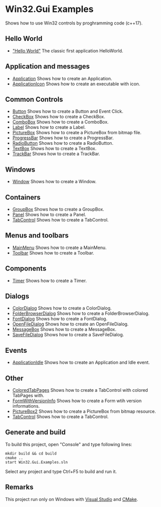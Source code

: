﻿
# Win32.Gui Examples

Shows how to use Win32 controls by proghramming code (c++17).

## Hello World

* ["Hello World"](HelloWorlds/HelloWorldLabel/README.md) The classic first application HelloWorld.

## Application and messages

* [Application](Appllications/Application/README.md) Shows how to create an Application.
* [ApplicationIcon](Appllications/ApplicationIcon/README.md) Shows how to create an executable with icon.

## Common Controls

* [Button](Controls/Button/README.md) Shows how to create a Button and Event Click.
* [CheckBox](Controls/CheckBox/README.md) Shows how to create a CheckBox.
* [ComboBox](Controls/ComboBox/README.md) Shows how to create a ComboBox.
* [Label](Controls/Label/README.md) Shows how to create a Label.
* [PictureBox](Controls/PictureBox/README.md) Shows how to create a PictureBox from bitmap file.
* [ProgressBar](Controls/ProgressBar/README.md) Shows how to create a ProgressBar.
* [RadioButton](Controls/RadioButton/README.md) Shows how to create a RadioButton.
* [TextBox](Controls/TextBox/README.md) Shows how to create a TextBox.
* [TrackBar](Controls/TrackBar/README.md) Shows how to create a TrackBar.

## Windows

* [Window](Windows/Window/README.md) Shows how to create a Window.

## Containers

* [GroupBox](Containers/GroupBox/README.md) Shows how to create a GroupBox.
* [Panel](Containers/Panel/README.md) Shows how to create a Panel.
* [TabControl](Containers/TabControl/README.md) Shows how to create a TabControl.

## Menus and toolbars

* [MainMenu](MenusAndToolbars/MainMenu/README.md) Shows how to create a MainMenu.
* [Toolbar](MenusAndToolbars/Toolbar/README.md) Shows how to create a Toolbar.

## Components

* [Timer](Components/Timer/README.md) Shows how to create a Timer.

## Dialogs

* [ColorDialog](Dialogs/ColorDialog/README.md) Shows how to create a ColorDialog.
* [FolderBrowserDialog](Dialogs/FolderBrowserDialog/README.md) Shows how to create a FolderBrowserDialog.
* [FontDialog](Dialogs/FontDialog/README.md) Shows how to create a FontDialog.
* [OpenFileDialog](Dialogs/OpenFileDialog/README.md) Shows how to create an OpenFileDialog.
* [MessageBox](Dialogs/MessageBox/README.md) Shows how to create a MessageBox.
* [SaveFileDialog](Dialogs/SaveFileDialog/README.md) Shows how to create a SaveFileDialog.

## Events

* [ApplicationIdle](Events/ApplicationIdle/README.md) Shows how to create an Application and Idle event.


## Other

* [ColoredTabPages](Others/Others/ColoredTabPages/README.md) Shows how to create a TabControl with colored TabPages with.
* [FormWithVersionInfo](Others/FormWithVersionInfo/README.md) Shows how to create a Form wtih version informations.
* [PictureBox2](Others/PictureBox2/README.md) Shows how to create a PictureBox from bitmap resource.
* [TabControl](Others/TabControl2/README.md) Shows how to create a TabControl.

## Generate and build

To build this project, open "Console" and type following lines:


``` shell
mkdir build && cd build
cmake .. 
start Win32.Gui.Examples.sln
```

Select any project and type Ctrl+F5 to build and run it.

## Remarks

This project run only on Windows with [Visual Studio](https://www.visualstudio.com) and [CMake](https://cmake.org).
